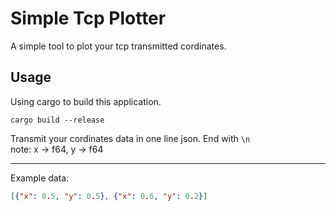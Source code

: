 # Simple Tcp Plotter

A simple tool to plot your tcp transmitted cordinates.

## Usage

Using cargo to build this application.

```
cargo build --release
```

Transmit your cordinates data in one line json. End with `\n`  
note: x -> f64, y -> f64

---

Example data:

```json
[{"x": 0.5, "y": 0.5}, {"x": 0.6, "y": 0.2}]
```
